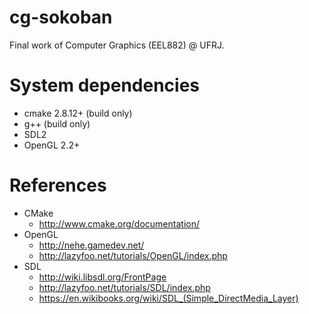 cg-sokoban
==========

Final work of Computer Graphics (EEL882) @ UFRJ.


System dependencies
====================

- cmake 2.8.12+ (build only)
- g++ (build only)
- SDL2
- OpenGL 2.2+


References
===========

- CMake
  - http://www.cmake.org/documentation/
- OpenGL
  - http://nehe.gamedev.net/
  - http://lazyfoo.net/tutorials/OpenGL/index.php
- SDL
  - http://wiki.libsdl.org/FrontPage
  - http://lazyfoo.net/tutorials/SDL/index.php
  - https://en.wikibooks.org/wiki/SDL_(Simple_DirectMedia_Layer)

